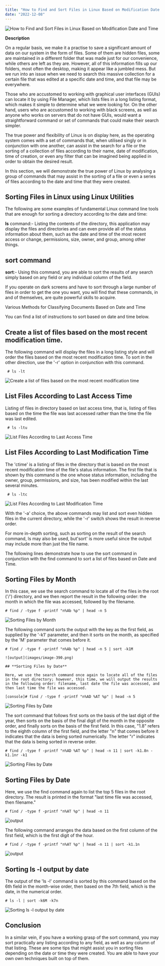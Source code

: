 ```yaml
---
title: "How to Find and Sort Files in Linux Based on Modification Date and Time"
date: "2022-12-08"
---
```


![How to Find and Sort Files in Linux Based on Modification Date and Time](images/How-to-Find-and-Sort-Files-in-Linux-Based-on-Modification-Date-and-Time_utho.jpg)

**Description**

On a regular basis, we make it a practise to save a significant amount of data on our system in the form of files. Some of them are hidden files, some are maintained in a different folder that was made just for our convenience, while others are left as they are. However, all of this information fills up our folders, most often the desktop, making it appear like a jumbled mess. But we run into an issue when we need to search this massive collection for a certain file that was edited at a specific date and time, and that file may be everywhere.

Those who are accustomed to working with graphical user interfaces (GUIs) can locate it by using File Manager, which lists files in a long listing format, which makes it simple to determine what we were looking for. On the other hand, users who are accustomed to working with black screens, as well as anyone who works on servers that do not have GUIs, would want a straightforward command or set of commands that could make their search simpler.

The true power and flexibility of Linux is on display here, as the operating system comes with a set of commands that, when utilised singly or in conjunction with one another, can assist in the search for a file or the sorting of a collection of files according to their name, date of modification, time of creation, or even any filter that can be imagined being applied in order to obtain the desired result.

In this section, we will demonstrate the true power of Linux by analysing a group of commands that may assist in the sorting of a file or even a series of files according to the date and time that they were created.

## **Sorting Files in Linux using Linux Utilities**

The following are some examples of fundamental Linux command line tools that are enough for sorting a directory according to the date and time:

**ls** command:- Listing the contents of the directory, this application may display the files and directories and can even provide all of the status information about them, such as the date and time of the most recent access or change, permissions, size, owner, and group, among other things.

## **sort command**

**sort**:- Using this command, you are able to sort the results of any search simply based on any field or any individual column of the field.

If you operate on dark screens and have to sort through a large number of files in order to get the one you want, you will find that these commands, in and of themselves, are quite powerful skills to acquire.

Various Methods for Classifying Documents Based on Date and Time

You can find a list of instructions to sort based on date and time below.

## **Create a list of files based on the most recent modification time.**

The following command will display the files in a long listing style and will order the files based on the most recent modification time. To sort in the other direction, use the '-r' option in conjunction with this command.

```
 # ls -lt 
```

![Create a list of files based on the most recent modification time](images/image-386.png)

## **List Files According to Last Access Time**

Listing of files in directory based on last access time, that is, listing of files based on the time the file was last accessed rather than the time the file was last edited.

```
 # ls -ltu 
```

![List Files According to Last Access Time](images/image-387.png)

## **List Files According to Last Modification Time**

The 'ctime' is a listing of files in the directory that is based on the most recent modification time of the file's status information. The first file that is shown by this command is the one whose status information, including the owner, group, permissions, and size, has been modified within the last several minutes.

```
 # ls -ltc 
```

![List Files According to Last Modification Time](images/image-388.png)

With the '-a' choice, the above commands may list and sort even hidden files in the current directory, while the '-r' switch shows the result in reverse order.

For more in-depth sorting, such as sorting on the result of the search command, ls may also be used, but'sort' is more useful since the output may include more than just the file name.

The following lines demonstrate how to use the sort command in conjunction with the find command to sort a list of files based on Date and Time.

## **Sorting Files by Month**

In this case, we use the search command to locate all of the files in the root ('/') directory, and we then report the result in the following order: the month in which the file was accessed, followed by the filename.

```
# find / -type f -printf "n%Ab %p" | head -n 5 
```

![Sorting Files by Month](images/image-389.png)

The following command sorts the output with the key as the first field, as supplied by the '-k1' parameter, and then it sorts on the month, as specified by the 'M' parameter that comes before it.

```
# find / -type f -printf "n%Ab %p" | head -n 5 | sort -k1M

![output](images/image-390.png)

## **Sorting Files by Date**

Here, we use the search command once again to locate all of the files in the root directory; however, this time, we will output the results in the following order: filename, last date the file was accessed, and then last time the file was accessed.

[console]# find / -type f -printf "n%AD %AT %p" | head -n 5 
```

![Sorting Files by Date](images/image-391.png)

The sort command that follows first sorts on the basis of the last digit of the year, then sorts on the basis of the final digit of the month in the opposite order, and finally sorts on the basis of the first field. In this case, "1.8" refers to the eighth column of the first field, and the letter "n" that comes before it indicates that the data is being sorted numerically. The letter "r" indicates that the data is being sorted in reverse order.

```
# find / -type f -printf "n%AD %AT %p" | head -n 11 | sort -k1.8n -k1.1nr -k1 
```

![Sorting Files by Date](images/image-392.png)

## **Sorting Files by Date**

Here, we use the find command again to list the top 5 files in the root directory. The result is printed in the format "last time file was accessed, then filename."

```
# find / -type f -printf "n%AT %p" | head -n 11 
```

![output](images/image-393.png)

The following command arranges the data based on the first column of the first field, which is the first digit of the hour.

```
# find / -type f -printf "n%AT %p" | head -n 11 | sort -k1.1n 
```

![output](images/image-394.png)

## **Sorting ls -l output by date**

The output of the 'ls -l' command is sorted by this command based on the 6th field in the month-wise order, then based on the 7th field, which is the date, in the numerical order.

```
# ls -l | sort -k6M -k7n 
```

![Sorting ls -l output by date](images/image-395.png)

## **Conclusion**

In a similar vein, if you have a working grasp of the sort command, you may sort practically any listing according to any field, as well as any column of that listing. These are some tips that might assist you in sorting files depending on the date or time they were created. You are able to have your own own techniques built on top of them.
